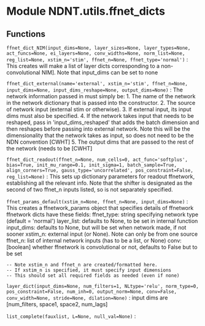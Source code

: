 Module NDNT.utils.ffnet_dicts
=============================

Functions
---------

`ffnet_dict_NIM(input_dims=None, layer_sizes=None, layer_types=None, act_funcs=None, ei_layers=None, conv_widths=None, norm_list=None, reg_list=None, xstim_n='stim', ffnet_n=None, ffnet_type='normal')`
:   This creates will make a list of layer dicts corresponding to a non-convolutional NIM].
    Note that input_dims can be set to none

`ffnet_dict_external(name='external', xstim_n='stim', ffnet_n=None, input_dims=None, input_dims_reshape=None, output_dims=None)`
:   The network information passed in must simply be:
    1. The name of the network in the network dictionary that is passed into the constructor.
    2. The source of network input (external stim or otherwise).
    3. If external input, its input dims must also be specified.
    4. If the network takes input that needs to be reshaped, pass in 'input_dims_reshaped' that adds the 
    batch dimension and then reshapes before passing into external network. Note this will be the dimensionality
    that the network takes as input, so does not need to be the NDN convention [CWHT]
    5. The output dims that are passed to the rest of the network (needs to be [CWHT]

`ffnet_dict_readout(ffnet_n=None, num_cells=0, act_func='softplus', bias=True, init_mu_range=0.1, init_sigma=1, batch_sample=True, align_corners=True, gauss_type='uncorrelated', pos_constraint=False, reg_list=None)`
:   This sets up dictionary parameters for readout ffnetwork, establishing all the relevant info. Note that the shifter
    is designated as the second of two ffnet_n inputs listed, so is not separately specified.

`ffnet_params_default(xstim_n=None, ffnet_n=None, input_dims=None)`
:   This creates a ffnetwork_params object that specifies details of ffnetwork
    ffnetwork dicts have these fields:
        ffnet_type: string specifying network type (default = 'normal')
        layer_list: defaults to None, to be set in internal function
        input_dims: defaults to None, but will be set when network made, if not sooner
        xstim_n: external input (or None). Note can only be from one source
        ffnet_n: list of internal network inputs (has to be a list, or None)
        conv: [boolean] whether ffnetwork is convolutional or not, defaults to False but to be set
        
    -- Note xstim_n and ffnet_n are created/formatted here. 
    -- If xstim_n is specified, it must specify input dimensions
    -- This should set all required fields as needed (even if none)

`layer_dict(input_dims=None, num_filters=1, NLtype='relu', norm_type=0, pos_constraint=False, num_inh=0, output_norm=None, conv=False, conv_width=None, stride=None, dilation=None)`
:   input dims are [num_filters, space1, space2, num_lags]

`list_complete(fauxlist, L=None, null_val=None)`
: